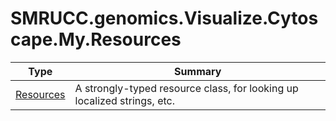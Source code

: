 ﻿
# SMRUCC.genomics.Visualize.Cytoscape.My.Resources

|Type|Summary|
|----|-------|
|[Resources](./Resources.md)|A strongly-typed resource class, for looking up localized strings, etc.|

